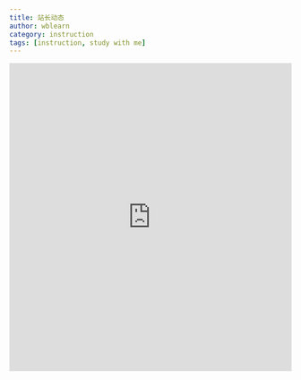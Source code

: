 ```yaml
---
title: 站长动态
author: wblearn
category: instruction
tags: [instruction, study with me]
---
```

<section class='video-wrapper' height='100'>
<iframe width="100%" height="550" class="share_self"  frameborder="0" scrolling="no" src="https://widget.weibo.com/weiboshow/index.php?language=&width=0&height=550&fansRow=2&ptype=1&speed=0&skin=1&isTitle=1&noborder=1&isWeibo=1&isFans=1&uid=5717080324&verifier=d611f2f5&dpc=1"></iframe>
</section>